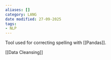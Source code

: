 ```yaml
---
aliases: []
category: LANG
date modified: 27-09-2025
tags:
- NLP
---
```

Tool used for correcting spelling with [[Pandas]].

[[Data Cleansing]]

